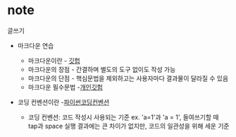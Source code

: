 # note
글쓰기
* 마크다운 연습
  * 마크다운이란 - [깃헙](https://gist.github.com/ihoneymon/652be052a0727ad59601)
  * 마크다운의 장점 - 간결하며 별도의 도구 없이도 작성 가능
  * 마크다운의 단점 - 핵심문법을 제외하고는 사용자마다 결과물이 달라질 수 있음
  * 마크다운 필수문법 -[개인깃험](https://theorydb.github.io/envops/2019/05/22/envops-blog-how-to-use-md/)

* 코딩 컨벤션이란 -[파이썬코딩컨벤션](https://spoqa.github.io/2012/08/03/about-python-coding-convention.html)
    * 코딩 컨벤션: 코드 작성시 사용되는 기준
    ex. 'a=1'과 'a = 1', 들여쓰기할 때 tap과 space
    실행 결과에는 큰 차이가 없지만, 코드의 일관성을 위해 세운 기준

